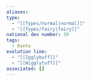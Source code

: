 ```yaml
---
aliases: 
type:
  - "[[Types/normal|normal]]"
  - "[[Types/fairy|fairy]]"
national dex number: 39
tags:
  - Kanto
evolution line:
  - "[[Igglybuff]]"
  - "[[Wigglytuff]]"
associated: []
---
```

